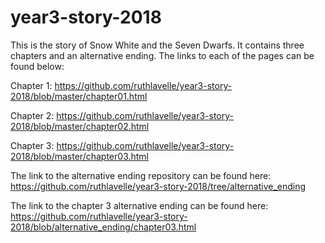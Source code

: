 # year3-story-2018
This is the story of Snow White and the Seven Dwarfs. It contains three chapters
and an alternative ending. The links to each of the pages can be found below:

Chapter 1: https://github.com/ruthlavelle/year3-story-2018/blob/master/chapter01.html

Chapter 2: https://github.com/ruthlavelle/year3-story-2018/blob/master/chapter02.html

Chapter 3: https://github.com/ruthlavelle/year3-story-2018/blob/master/chapter03.html

The link to the alternative ending repository can be found here: https://github.com/ruthlavelle/year3-story-2018/tree/alternative_ending

The link to the chapter 3 alternative ending can be found here: https://github.com/ruthlavelle/year3-story-2018/blob/alternative_ending/chapter03.html


